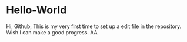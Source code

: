 # Hello-World
Hi, Github,
This is my very first time to set up a edit file in the repository.
Wish I can make a good progress.
AA
